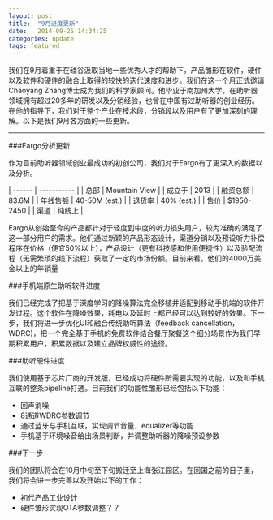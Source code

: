 ```yaml
---
layout: post
title:  "9月进度更新"
date:   2014-09-25 14:34:25
categories: update
tags: featured
---
```

我们在9月着重于在硅谷汲取当地一些优秀人才的帮助下，产品雏形在软件，硬件以及软件和硬件的融合上取得的较快的迭代速度和进步。我们在这一个月正式邀请Chaoyang Zhang博士成为我们的科学家顾问。他毕业于南加州大学，在助听器领域拥有超过20多年的研发以及分销经验，也曾在中国有过助听器的创业经历。在他的指导下，我们对于整个产业在技术段，分销段以及用户有了更加深刻的理解。以下是我们9月各方面的一些更新。

---

###Eargo分析更新

作为目前助听器领域创业最成功的初创公司，我们对于Eargo有了更深入的数据以及分析。

| ------ | ----------- |
| 总部   | Mountain View |
| 成立于 | 2013 |
| 融资总额    | 83.6M |
| 年线售额    | 40-50M (est.) |
| 退货率    | 40% (est.) |
| 售价    | $1950-2450 |
| 渠道    | 纯线上 |

Eargo从创始至今的产品都针对于轻度到中度的听力损失用户，较为准确的满足了这一部分用户的需求。他们通过新颖的产品形态设计，渠道分销以及预设听力补偿程序在价格（便宜50%以上），产品设计（更有科技感和使用便捷性）以及验配流程（无需繁琐的线下流程）获取了一定的市场份额。目前来看，他们的4000万美金以上的年销量

###手机端原生助听软件进度

我们已经完成了把基于深度学习的降噪算法完全移植并适配到移动手机端的软件开发过程。这个软件在降噪效果，耗电以及延时上都已经可以达到较好的效果。下一步，我们将进一步优化UI和融合传统助听算法（feedback cancellation，WDRC)，把一个完全基于手机的免费软件结合餐厅聚餐这个细分场景作为我们早期积累用户，积累数据以及建立品牌权威性的途径。

###助听硬件进度

我们使用基于芯片厂商的开发版，已经成功将硬件所需要实现的功能，以及和手机互联的整条pipeline打通。目前我们的功能性雏形已经包括以下功能：

+ 回声消噪
+ 8通道WDRC参数调节
+ 通过蓝牙与手机互联，实现调节音量，equalizer等功能
+ 手机基于环境噪音给出场景判断，并调整助听器的降噪预设参数

###下一步

我们的团队将会在10月中旬至下旬搬迁至上海张江园区。在回国之前的日子里，我们将会进一步完善以及开始以下的工作：

+ 初代产品工业设计
+ 硬件雏形实现OTA参数调整？？


[jekyll]:      http://jekyllrb.com
[jekyll-gh]:   https://github.com/jekyll/jekyll
[jekyll-help]: https://github.com/jekyll/jekyll-help

